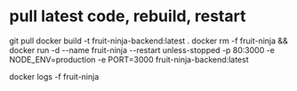 # pull latest code, rebuild, restart
git pull
docker build -t fruit-ninja-backend:latest .
docker rm -f fruit-ninja && docker run -d --name fruit-ninja --restart unless-stopped -p 80:3000 -e NODE_ENV=production -e PORT=3000 fruit-ninja-backend:latest

docker logs -f fruit-ninja